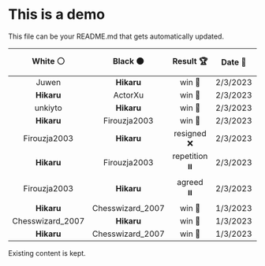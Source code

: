 # This is a demo

This file can be your README.md that gets automatically updated.

<!--START_SECTION:chessStats-->
<!-- Automatically generated with https://github.com/Balastrong/chess-stats-action -->

| White ⚪ | Black ⚫ | Result 🏆 | Date 📅 | Position 🗺️ |
|:---:|:---:|:---:|:---:|:---:|
| Juwen | **Hikaru** | win 🥇 | 2/3/2023 | <a href="http://www.ee.unb.ca/cgi-bin/tervo/fen.pl?select=8/6p1/1p1p1k1p/p2Pp3/PpP4P/q5P1/1R3PK1/2R5 w - -">Link</a> |
| **Hikaru** | ActorXu | win 🥇 | 2/3/2023 | <a href="http://www.ee.unb.ca/cgi-bin/tervo/fen.pl?select=k1nr4/pRR2p2/N1pr2p1/3p3p/3P3P/1P3P2/P1PK1QP1/q7 b - -">Link</a> |
| unkiyto | **Hikaru** | win 🥇 | 2/3/2023 | <a href="http://www.ee.unb.ca/cgi-bin/tervo/fen.pl?select=8/8/8/1p4K1/1P6/2kp1r2/3R1P2/8 w - -">Link</a> |
| **Hikaru** | Firouzja2003 | win 🥇 | 2/3/2023 | <a href="http://www.ee.unb.ca/cgi-bin/tervo/fen.pl?select=8/8/4N3/2b5/3kb2R/6K1/8/8 b - -">Link</a> |
| Firouzja2003 | **Hikaru** | resigned ❌ | 2/3/2023 | <a href="http://www.ee.unb.ca/cgi-bin/tervo/fen.pl?select=8/5B1p/2Pn2p1/2K5/7k/3P4/4P3/8 b - -">Link</a> |
| **Hikaru** | Firouzja2003 | repetition ⏸️ | 2/3/2023 | <a href="http://www.ee.unb.ca/cgi-bin/tervo/fen.pl?select=8/3kb2p/p1n1p1pP/Pp2PpP1/1P3P2/1KB5/6B1/8 b - -">Link</a> |
| Firouzja2003 | **Hikaru** | agreed ⏸️ | 2/3/2023 | <a href="http://www.ee.unb.ca/cgi-bin/tervo/fen.pl?select=8/1p3kpp/p4p2/2Pb4/1P1P1B2/P6P/5KP1/8 w - -">Link</a> |
| **Hikaru** | Chesswizard_2007 | win 🥇 | 1/3/2023 | <a href="http://www.ee.unb.ca/cgi-bin/tervo/fen.pl?select=r2qr1k1/3n1ppp/ppNb1n2/3N4/3p1P2/1P2PQ2/PB4PP/2R2RK1 b - -">Link</a> |
| Chesswizard_2007 | **Hikaru** | win 🥇 | 1/3/2023 | <a href="http://www.ee.unb.ca/cgi-bin/tervo/fen.pl?select=8/7k/3p4/p1p1bPB1/P1P1p2P/5qPK/4p3/4Q3 w - -">Link</a> |
| **Hikaru** | Chesswizard_2007 | win 🥇 | 1/3/2023 | <a href="http://www.ee.unb.ca/cgi-bin/tervo/fen.pl?select=2r3r1/pB3p2/k3bB2/8/1Q6/P3PP2/q5PP/3R2K1 b - -">Link</a> |

<!--END_SECTION:chessStats-->

Existing content is kept.
